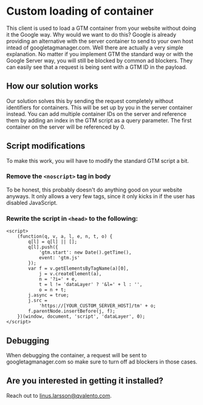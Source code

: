 # Custom loading of container
This client is used to load a GTM container from your website without doing it the Google way. Why would we want to do this? Google is already providing an alternative with the server container to send to your own host intead of googletagmanager.com. Well there are actually a very simple explanation. No matter if you implement GTM the standard way or with the Google Server way, you will still be blocked by common ad blockers. They can easily see that a request is being sent with a GTM ID in the payload. 

## How our solution works
Our solution solves this by sending the request completely without identifiers for containers. This will be set up by you in the server container instead. You can add multiple container IDs on the server and reference them by adding an index in the GTM script as a query parameter. The first container on the server will be referenced by 0. 

## Script modifications
To make this work, you will have to modify the standard GTM script a bit. 

### Remove the `<noscript>` tag in body
To be honest, this probably doesn't do anything good on your website anyways. It only allows a very few tags, since it only kicks in if the user has disabled JavaScript.

### Rewrite the script in `<head>` to the following:
```
<script>
    (function(q, v, a, l, e, n, t, o) {
        q[l] = q[l] || [];
        q[l].push({
            'gtm.start': new Date().getTime(),
            event: 'gtm.js'
        });
        var f = v.getElementsByTagName(a)[0],
            j = v.createElement(a),
            n = '?i=' + e,
            t = l != 'dataLayer' ? '&l=' + l : '',
            o = n + t;
        j.async = true;
        j.src =
            'https://[YOUR_CUSTOM_SERVER_HOST]/tm' + o;
        f.parentNode.insertBefore(j, f);
    })(window, document, 'script', 'dataLayer', 0);
</script>
```
  
  
## Debugging
When debugging the container, a request will be sent to googletagmanager.com so make sure to turn off ad blockers in those cases.

## Are you interested in getting it installed?
Reach out to linus.larsson@qvalento.com. 
